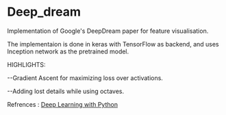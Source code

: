 # Deep_dream
Implementation of Google's DeepDream paper for feature visualisation.

The implementaion is done in keras with TensorFlow as backend, and uses Inception network as the pretrained model.

HIGHLIGHTS:

--Gradient Ascent for maximizing loss over activations.

--Adding lost details while using octaves.

Refrences : [Deep Learning with Python](https://www.manning.com/books/deep-learning-with-python?a_aid=keras&a_bid=76564dff)

